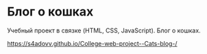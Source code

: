 # Блог о кошках
 Учебный проект в связке (HTML, CSS, JavaScript). Блог о кошках.

https://s4adovv.github.io/College-web-project--Cats-blog-/
